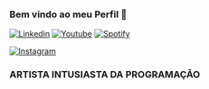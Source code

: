 ### Bem vindo ao meu Perfil 👋
[![Linkedin](https://img.shields.io/badge/LinkedIn-0077B5?style=for-the-badge&logo=linkedin&logoColor=white)](https://www.linkedin.com/in/eduardo-camargo-rocha-bb54022b3/)
[![Youtube](https://img.shields.io/badge/YouTube-FF0000?style=for-the-badge&logo=youtube&logoColor=white)](https://www.youtube.com/@ohpdm)
[![Spotify](https://img.shields.io/badge/Spotify-1ED760?&style=for-the-badge&logo=spotify&logoColor=white)](https://open.spotify.com/intl-pt/artist/0jPe4IYCFCrGXmQXiL8zne?si=7FQrS4nORqGiBeKgFO657g)

[![Instagram](https://img.shields.io/badge/Instagram-E4405F?style=for-the-badge&logo=instagram&logoColor=white)](https://www.instagram.com/oh.pdm/)

### ARTISTA INTUSIASTA DA PROGRAMAÇÃO   
